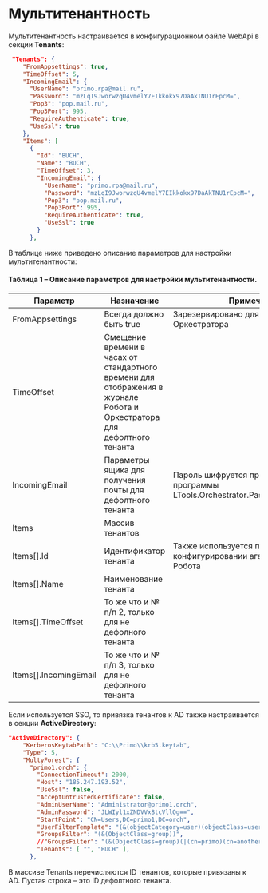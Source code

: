 # Мультитенантность

Мультитенантность настраивается в конфигурационном файле WebApi в секции **Tenants**:

```json
 "Tenants": {
    "FromAppsettings": true,
    "TimeOffset": 5,
    "IncomingEmail": {
      "UserName": "primo.rpa@mail.ru",
      "Password": "mzLqI9JworwzqU4vmelY7EIkkokx97DaAkTNU1rEpcM=",
      "Pop3": "pop.mail.ru",
      "Pop3Port": 995,
      "RequireAuthenticate": true,
      "UseSsl": true
    },
    "Items": [
      {
        "Id": "BUCH",
        "Name": "BUCH",
        "TimeOffset": 3,
        "IncomingEmail": {
          "UserName": "primo.rpa@mail.ru",
          "Password": "mzLqI9JworwzqU4vmelY7EIkkokx97DaAkTNU1rEpcM=",
          "Pop3": "pop.mail.ru",
          "Pop3Port": 995,
          "RequireAuthenticate": true,
          "UseSsl": true
        }
      },
```

В таблице ниже приведено описание параметров для настройки мультитенантности:

#### Таблица 1 – Описание параметров для настройки мультитенантности.

| Параметр | Назначение | Примечание |
| -------- | ---------- | ---------- |
| FromAppsettings | Всегда должно быть true | Зарезервировано для новых версий Оркестратора |
| TimeOffset | Смещение времени в часах от стандартного времени для отображения в журнале Робота и Оркестратора для дефолтного тенанта |   |
| IncomingEmail | Параметры ящика для получения почты для дефолтного тенанта  | Пароль шифруется при помощи программы LTools.Orchestrator.PasswordEncriptor.exe  |
| Items      | Массив тенантов |   |
| Items[].Id | Идентификатор тенанта  | Также используется при конфигурировании агента на машине Робота  |
| Items[].Name | Наименование тенанта |   |
| Items[].TimeOffset | То же что и № п/п 2, только для не дефолного тенанта |   |
| Items[].IncomingEmail | То же что и № п/п 3, только для не дефолного тенанта |   |

Если используется SSO, то привязка тенантов к AD также настраивается в секции **ActiveDirectory**:

```json
"ActiveDirectory": {
    "KerberosKeytabPath": "C:\\Primo\\krb5.keytab",
    "Type": 5,
    "MultyForest": {
      "primo1.orch": {
        "ConnectionTimeout": 2000,
        "Host": "185.247.193.52",
        "UseSsl": false,
        "AcceptUntrustedCertificate": false,
        "AdminUserName": "Administrator@primo1.orch",
        "AdminPassword": "JLWIyl1xZNDVVx8tcVllOg==",
        "StartPoint": "CN=Users,DC=primo1,DC=orch",
        "UserFilterTemplate": "(&(objectCategory=user)(objectClass=user)(userPrincipalName={0}))",
        "GroupsFilter": "(&(ObjectClass=group))",
        //"GroupsFilter": "(&(ObjectClass=group)(|(cn=primo)(cn=another)))",
        "Tenants": [ "", "BUCH" ],
      },
```

В массиве Tenants перечисляются ID тенантов, которые привязаны к AD. Пустая строка – это ID дефолтного тенанта.


		
	
		
	
	
	

